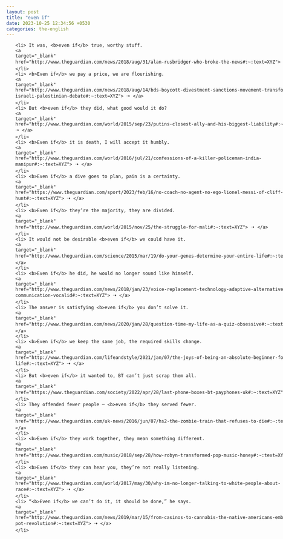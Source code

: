 ```yaml
---
layout: post
title: "even if"
date: 2023-10-25 12:34:56 +0530
categories: the-english
---
```

<style>
    ol {
        width: 800px;
        margin: 0 auto;
    }
ol li {
    font-size: 18px;
    line-height: 1.5;
    padding-bottom: 8px;
}
</style>
<ol>

    <li> It was, <b>even if</b> true, worthy stuff.
    <a 
    target="_blank" 
    href="http://www.theguardian.com/news/2018/aug/31/alan-rusbridger-who-broke-the-news#:~:text=XYZ"> 🠢 </a>
    </li>
    <li> <b>Even if</b> we pay a price, we are flourishing.
    <a 
    target="_blank" 
    href="http://www.theguardian.com/news/2018/aug/14/bds-boycott-divestment-sanctions-movement-transformed-israeli-palestinian-debate#:~:text=XYZ"> 🠢 </a>
    </li>
    <li> But <b>even if</b> they did, what good would it do?
    <a 
    target="_blank" 
    href="http://www.theguardian.com/world/2015/sep/23/putins-closest-ally-and-his-biggest-liability#:~:text=XYZ"> 🠢 </a>
    </li>
    <li> <b>Even if</b> it is death, I will accept it humbly.
    <a 
    target="_blank" 
    href="http://www.theguardian.com/world/2016/jul/21/confessions-of-a-killer-policeman-india-manipur#:~:text=XYZ"> 🠢 </a>
    </li>
    <li> <b>Even if</b> a dive goes to plan, pain is a certainty.
    <a 
    target="_blank" 
    href="https://www.theguardian.com/sport/2023/feb/16/no-coach-no-agent-no-ego-lionel-messi-of-cliff-diving-gary-hunt#:~:text=XYZ"> 🠢 </a>
    </li>
    <li> <b>Even if</b> they’re the majority, they are divided.
    <a 
    target="_blank" 
    href="http://www.theguardian.com/world/2015/nov/25/the-struggle-for-mali#:~:text=XYZ"> 🠢 </a>
    </li>
    <li> It would not be desirable <b>even if</b> we could have it.
    <a 
    target="_blank" 
    href="http://www.theguardian.com/science/2015/mar/19/do-your-genes-determine-your-entire-life#:~:text=XYZ"> 🠢 </a>
    </li>
    <li> <b>Even if</b> he did, he would no longer sound like himself.
    <a 
    target="_blank" 
    href="http://www.theguardian.com/news/2018/jan/23/voice-replacement-technology-adaptive-alternative-communication-vocalid#:~:text=XYZ"> 🠢 </a>
    </li>
    <li> The answer is satisfying <b>even if</b> you don’t solve it.
    <a 
    target="_blank" 
    href="http://www.theguardian.com/news/2020/jan/28/question-time-my-life-as-a-quiz-obsessive#:~:text=XYZ"> 🠢 </a>
    </li>
    <li> <b>Even if</b> we keep the same job, the required skills change.
    <a 
    target="_blank" 
    href="http://www.theguardian.com/lifeandstyle/2021/jan/07/the-joys-of-being-an-absolute-beginner-for-life#:~:text=XYZ"> 🠢 </a>
    </li>
    <li> But <b>even if</b> it wanted to, BT can’t just scrap them all.
    <a 
    target="_blank" 
    href="https://www.theguardian.com/society/2022/apr/28/last-phone-boxes-bt-payphones-uk#:~:text=XYZ"> 🠢 </a>
    </li>
    <li> They offended fewer people – <b>even if</b> they served fewer.
    <a 
    target="_blank" 
    href="http://www.theguardian.com/uk-news/2016/jun/07/hs2-the-zombie-train-that-refuses-to-die#:~:text=XYZ"> 🠢 </a>
    </li>
    <li> <b>Even if</b> they work together, they mean something different.
    <a 
    target="_blank" 
    href="http://www.theguardian.com/music/2018/sep/28/how-robyn-transformed-pop-music-honey#:~:text=XYZ"> 🠢 </a>
    </li>
    <li> <b>Even if</b> they can hear you, they’re not really listening.
    <a 
    target="_blank" 
    href="http://www.theguardian.com/world/2017/may/30/why-im-no-longer-talking-to-white-people-about-race#:~:text=XYZ"> 🠢 </a>
    </li>
    <li> “<b>Even if</b> we can’t do it, it should be done,” he says.
    <a 
    target="_blank" 
    href="http://www.theguardian.com/news/2019/mar/15/from-casinos-to-cannabis-the-native-americans-embracing-the-pot-revolution#:~:text=XYZ"> 🠢 </a>
    </li>